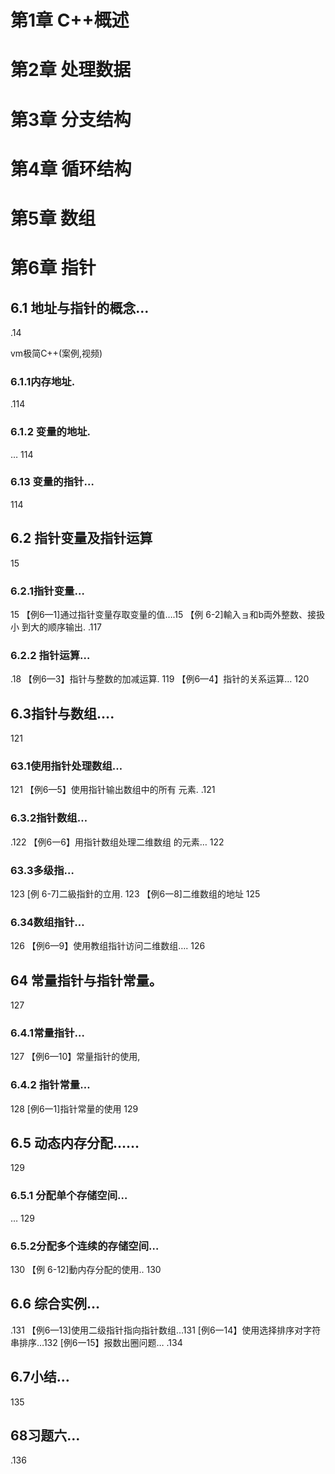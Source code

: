 # 第1章  C++概述

# 第2章 处理数据

# 第3章 分支结构

# 第4章 循环结构

# 第5章 数组

# 第6章 指针

## 6.1 地址与指针的概念…

.14

vm极简C++(案例,视频)

### 6.1.1内存地址.

.114

### 6.1.2 变量的地址.

…
114

### 6.13 变量的指针…

114

## 6.2 指针变量及指针运算

15

### 6.2.1指针变量…

15
【例6—1]通过指针变量存取变量的值….15
【例 6-2]輸入ョ和b両外整数、接扱小
到大的顺序输出.
.117

### 6.2.2 指针运算…

.18
【例6—3】指针与整数的加减运算.
119
【例6—4】指针的关系运算…
120

## 6.3指针与数组….

121

### 63.1使用指针处理数组…

121
【例6—5】使用指针输出数组中的所有
元素.
.121

### 6.3.2指针数组…

.122
【例6一6】用指针数组处理二维数组
的元素…
122

### 63.3多级指…

123
[例 6-7]二級指針的立用.
123
【例6一8]二维数组的地址
125

### 6.34数组指针…

126
【例6—9】使用教组指针访问二维数组…. 126

## 64 常量指针与指针常量。

127

### 6.4.1常量指针…

127
【例6—10】常量指针的使用,

### 6.4.2 指针常量…

128
[例6一1]指针常量的使用
129

## 6.5 动态内存分配……

129

### 6.5.1 分配单个存储空间…

…
129

### 6.5.2分配多个连续的存储空间…

130
【例 6-12]動内存分配的使用..
130

## 6.6 综合实例…

.131
【例6—13]使用二级指针指向指针数组…131
[例6一14】使用选择排序对字符串排序…132
[例6一15】报数出圈问题…
.134

##  6.7小结…

135

## 68习题六…

.136



















